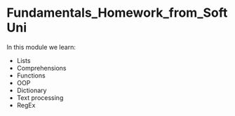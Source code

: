 # Fundamentals_Homework_from_SoftUni
In this module we learn:
- Lists
- Comprehensions
- Functions
- OOP
- Dictionary
- Text processing
- RegEx
